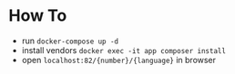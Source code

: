 # How To

- run `docker-compose up -d`
- install vendors `docker exec -it app composer install`
- open `localhost:82/{number}/{language}` in browser
